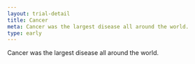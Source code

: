 ```yaml
---
layout: trial-detail
title: Cancer
meta: Cancer was the largest disease all around the world.
type: early
---
```


Cancer was the largest disease all around the world.